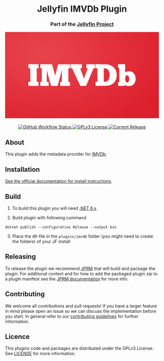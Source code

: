 <h1 align="center">Jellyfin IMVDb Plugin</h1>
<h3 align="center">Part of the <a href="https://jellyfin.org">Jellyfin Project</a></h3>

<p align="center">
<img alt="Plugin Banner" src="https://raw.githubusercontent.com/jellyfin/jellyfin-ux/master/plugins/SVG/jellyfin-plugin-imvdb.svg?sanitize=true"/>
<br/>
<br/>
<a href="https://github.com/jellyfin/jellyfin-plugin-imvdb/actions?query=workflow%3A%22Test+Build+Plugin%22">
<img alt="GitHub Workflow Status" src="https://img.shields.io/github/workflow/status/jellyfin/jellyfin-plugin-imvdb/Test%20Build%20Plugin.svg">
</a>
<a href="https://github.com/jellyfin/jellyfin-plugin-imvdb">
<img alt="GPLv3 License" src="https://img.shields.io/github/license/jellyfin/jellyfin-plugin-imvdb.svg"/>
</a>
<a href="https://github.com/jellyfin/jellyfin-plugin-imvdb/releases">
<img alt="Current Release" src="https://img.shields.io/github/release/jellyfin/jellyfin-plugin-imvdb.svg"/>
</a>
</p>

## About

This plugin adds the metadata provider for [IMVDb](https://imvdb.com//).

## Installation

[See the official documentation for install instructions](https://jellyfin.org/docs/general/server/plugins/index.html#installing).

## Build

1. To build this plugin you will need [.NET 6.x](https://dotnet.microsoft.com/download/dotnet/).

2. Build plugin with following command
  ```
  dotnet publish --configuration Release --output bin
  ```

3. Place the dll-file in the `plugins/imvdb` folder (you might need to create the folders) of your JF install

## Releasing

To release the plugin we recommend [JPRM](https://github.com/oddstr13/jellyfin-plugin-repository-manager) that will build and package the plugin.
For additional context and for how to add the packaged plugin zip to a plugin manifest see the [JPRM documentation](https://github.com/oddstr13/jellyfin-plugin-repository-manager) for more info.

## Contributing

We welcome all contributions and pull requests! If you have a larger feature in mind please open an issue so we can discuss the implementation before you start.
In general refer to our [contributing guidelines](https://github.com/jellyfin/.github/blob/master/CONTRIBUTING.md) for further information.

## Licence

This plugins code and packages are distributed under the GPLv3 License. See [LICENSE](./LICENSE) for more information.
